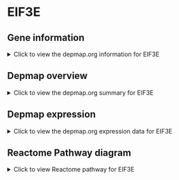 <h1>EIF3E</h1>

<h2>Gene information</h2>
<details>
  <summary>Click to view the depmap.org information for EIF3E</summary>
  <iframe src="https://depmap.org/portal/gene/EIF3E?tab=about" style="border:none;width:100%;height:800px"></iframe>
</details>

<h2>Depmap overview</h2>
<details>
  <summary>Click to view the depmap.org summary for EIF3E</summary>
  <iframe src="https://depmap.org/portal/gene/EIF3E?tab=overview" style="border:none;width:100%;height:800px"></iframe>
</details>

<h2>Depmap expression</h2>
<details>
  <summary>Click to view the depmap.org expression data for EIF3E</summary>
  <iframe src="https://depmap.org/portal/gene/EIF3E?tab=characterization" style="border:none;width:100%;height:800px"></iframe>
</details>



<h2>Reactome Pathway diagram</h2>
<details>
  <summary>Click to view Reactome pathway for EIF3E</summary>
  <p>GTP hydrolysis and joining of the 60S ribosomal subunit</p>
  <iframe src="https://reactome.org/PathwayBrowser/#/R-HSA-72706" style="border:none;width:100%;height:800px"></iframe>
</details>



